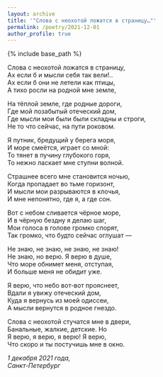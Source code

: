```yaml
---
layout: archive
title: '"Слова с неохотой ложатся в страницу…"'
permalink: /poetry/2021-12-01
author_profile: true
---
```


{% include base_path %}

Слова с неохотой ложатся в страницу, <br>
Ах если б и мысли себя так вели!.. <br>
Ах если б они не летели как птицы, <br>
А тихо росли на родной мне земле, <br>

На тёплой земле, где родные дороги, <br>
Где мой позабытый отеческий дом, <br>
Где мысли мои были были складны и строги, <br>
Не то что сейчас, на пути роковом. <br>

Я путник, бредущий у берега моря, <br>
И море смеётся, играет со мной: <br>
То тянет в пучину глубокого горя, <br>
То нежно ласкает мне ступни волной. <br>

Страшнее всего мне становится ночью, <br>
Когда пропадает во тьме горизонт, <br>
И мысли мои разрываются в клочья, <br>
И мне непонятно, где я, а где сон. <br>

Вот с небом сливается чёрное море, <br>
И в чёрную бездну я делаю шаг, <br>
Мои голоса в голове громко спорят, <br>
Так громко, что будто сейчас оглушат — <br>

Не знаю, не знаю, не знаю, не знаю! <br>
Не знаю, но верю. Я верю в душе, <br>
Что море обнимет меня, отступая, <br>
И больше меня не обидит уже. <br>

Я верю, что небо вот-вот прояснеет, <br>
Вдали я увижу отеческий дом, <br>
Куда я вернусь из моей одиссеи, <br>
А мысли вернутся в родное гнездо. <br>

Слова с неохотой стучатся мне в двери, <br>
Банальные, жалкие, детские. Но <br>
Я верю, я верю, я верю! Я верю, <br>
Что скоро и ты постучишь мне в окно. <br>

<i>1 декабря 2021 года,</i> <br>
<i>Санкт-Петербург</i>